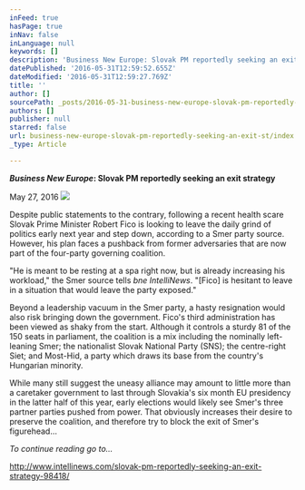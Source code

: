 ```yaml
---
inFeed: true
hasPage: true
inNav: false
inLanguage: null
keywords: []
description: 'Business New Europe: Slovak PM reportedly seeking an exit strategy'
datePublished: '2016-05-31T12:59:52.655Z'
dateModified: '2016-05-31T12:59:27.769Z'
title: ''
author: []
sourcePath: _posts/2016-05-31-business-new-europe-slovak-pm-reportedly-seeking-an-exit-st.md
authors: []
publisher: null
starred: false
url: business-new-europe-slovak-pm-reportedly-seeking-an-exit-st/index.html
_type: Article

---
```

**_Business New Europe_: Slovak PM reportedly seeking an exit strategy**

May 27, 2016
![](https://the-grid-user-content.s3-us-west-2.amazonaws.com/9d7410d2-f008-49fb-8061-27ce302e1bdd.jpg)

Despite public statements to the contrary, following a recent health scare Slovak Prime Minister Robert Fico is looking to leave the daily grind of politics early next year and step down, according to a Smer party source. However, his plan faces a pushback from former adversaries that are now part of the four-party governing coalition. 

"He is meant to be resting at a spa right now, but is already increasing his workload," the Smer source tells _bne IntelliNews_. "\[Fico\] is hesitant to leave in a situation that would leave the party exposed." 

Beyond a leadership vacuum in the Smer party, a hasty resignation would also risk bringing down the government. Fico's third administration has been viewed as shaky from the start. Although it controls a sturdy 81 of the 150 seats in parliament, the coalition is a mix including the nominally left-leaning Smer; the nationalist Slovak National Party (SNS); the centre-right Siet; and Most-Hid, a party which draws its base from the country's Hungarian minority. 

While many still suggest the uneasy alliance may amount to little more than a caretaker government to last through Slovakia's six month EU presidency in the latter half of this year, early elections would likely see Smer's three partner parties pushed from power. That obviously increases their desire to preserve the coalition, and therefore try to block the exit of Smer's figurehead...

_To continue reading go to..._

http://www.intellinews.com/slovak-pm-reportedly-seeking-an-exit-strategy-98418/